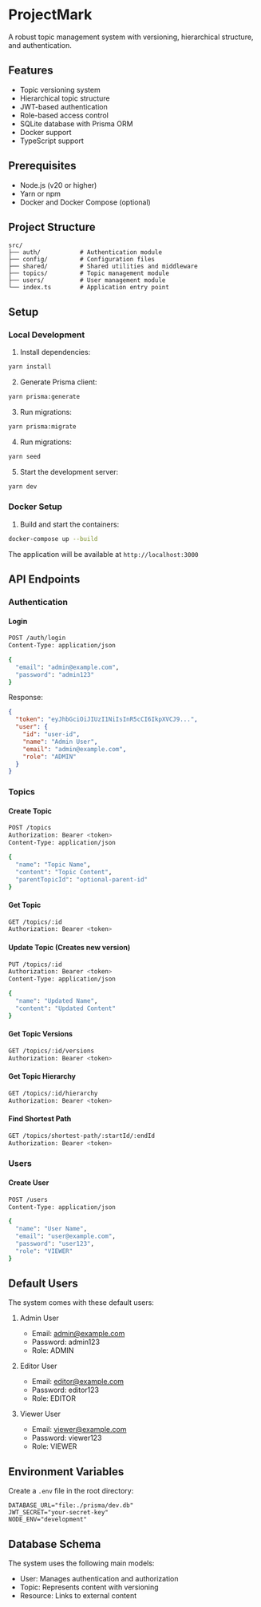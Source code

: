 # ProjectMark

A robust topic management system with versioning, hierarchical structure, and authentication.

## Features

- Topic versioning system
- Hierarchical topic structure
- JWT-based authentication
- Role-based access control
- SQLite database with Prisma ORM
- Docker support
- TypeScript support

## Prerequisites

- Node.js (v20 or higher)
- Yarn or npm
- Docker and Docker Compose (optional)

## Project Structure

```
src/
├── auth/           # Authentication module
├── config/         # Configuration files
├── shared/         # Shared utilities and middleware
├── topics/         # Topic management module
├── users/          # User management module
└── index.ts        # Application entry point
```

## Setup

### Local Development

1. Install dependencies:
```bash
yarn install
```

2. Generate Prisma client:
```bash
yarn prisma:generate
```

3. Run migrations:
```bash
yarn prisma:migrate
```

4. Run migrations:
```bash
yarn seed
```

5. Start the development server:
```bash
yarn dev
```

### Docker Setup

1. Build and start the containers:
```bash
docker-compose up --build
```

The application will be available at `http://localhost:3000`

## API Endpoints

### Authentication

#### Login
```bash
POST /auth/login
Content-Type: application/json

{
  "email": "admin@example.com",
  "password": "admin123"
}
```

Response:
```json
{
  "token": "eyJhbGciOiJIUzI1NiIsInR5cCI6IkpXVCJ9...",
  "user": {
    "id": "user-id",
    "name": "Admin User",
    "email": "admin@example.com",
    "role": "ADMIN"
  }
}
```

### Topics

#### Create Topic
```bash
POST /topics
Authorization: Bearer <token>
Content-Type: application/json

{
  "name": "Topic Name",
  "content": "Topic Content",
  "parentTopicId": "optional-parent-id"
}
```

#### Get Topic
```bash
GET /topics/:id
Authorization: Bearer <token>
```

#### Update Topic (Creates new version)
```bash
PUT /topics/:id
Authorization: Bearer <token>
Content-Type: application/json

{
  "name": "Updated Name",
  "content": "Updated Content"
}
```

#### Get Topic Versions
```bash
GET /topics/:id/versions
Authorization: Bearer <token>
```

#### Get Topic Hierarchy
```bash
GET /topics/:id/hierarchy
Authorization: Bearer <token>
```

#### Find Shortest Path
```bash
GET /topics/shortest-path/:startId/:endId
Authorization: Bearer <token>
```

### Users

#### Create User
```bash
POST /users
Content-Type: application/json

{
  "name": "User Name",
  "email": "user@example.com",
  "password": "user123",
  "role": "VIEWER"
}
```

## Default Users

The system comes with these default users:

1. Admin User
   - Email: admin@example.com
   - Password: admin123
   - Role: ADMIN

2. Editor User
   - Email: editor@example.com
   - Password: editor123
   - Role: EDITOR

3. Viewer User
   - Email: viewer@example.com
   - Password: viewer123
   - Role: VIEWER

## Environment Variables

Create a `.env` file in the root directory:

```env
DATABASE_URL="file:./prisma/dev.db"
JWT_SECRET="your-secret-key"
NODE_ENV="development"
```

## Database Schema

The system uses the following main models:

- User: Manages authentication and authorization
- Topic: Represents content with versioning
- Resource: Links to external content